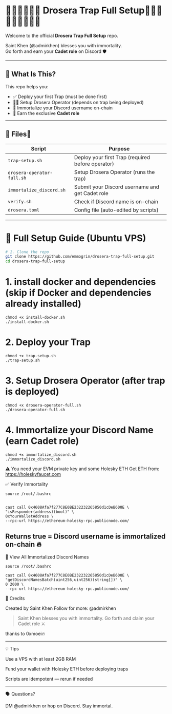 # 🧡🧡🧡🧡🧡🧡 Drosera Trap Full Setup🧡🧡🧡🧡🧡🧡🧡🧡🧡

Welcome to the official **Drosera Trap Full Setup** repo.

Saint Khen (@admirkhen) blesses you with immortality.  
Go forth and earn your **Cadet role** on Discord 🛡️

---

## 🧱 What Is This?

This repo helps you:

- ✅ Deploy your first Trap (must be done first)
- 🧑‍💻 Setup Drosera Operator (depends on trap being deployed)
- 🔗 Immortalize your Discord username on-chain
- 🏅 Earn the exclusive **Cadet role**

---

## 📁 Files🧡

| Script | Purpose |
|--------|---------|
| `trap-setup.sh`            | Deploy your first Trap (required before operator) |
| `drosera-operator-full.sh` | Setup Drosera Operator (runs the trap) |
| `immortalize_discord.sh`   | Submit your Discord username and get Cadet role |
| `verify.sh`                | Check if Discord name is on-chain |
| `drosera.toml`             | Config file (auto-edited by scripts) |

---

# 🚀 Full Setup Guide (Ubuntu VPS)

```bash
# 1. Clone the repo
git clone https://github.com/emmogrin/drosera-trap-full-setup.git
cd drosera-trap-full-setup
```
# 1. install docker and dependencies (skip if Docker and dependencies already installed)
```
chmod +x install-docker.sh
./install-docker.sh
```
# 2. Deploy your Trap 
```
chmod +x trap-setup.sh
./trap-setup.sh
```


# 3. Setup Drosera Operator (after trap is deployed)
```
chmod +x drosera-operator-full.sh
./drosera-operator-full.sh
```

# 4. Immortalize your Discord Name (earn Cadet role)
```
chmod +x immortalize_discord.sh
./immortalize_discord.sh
```

⚠️ You need your EVM private key and some Holesky ETH
Get ETH from: https://holeskyfaucet.com



✅ Verify Immortality
```
source /root/.bashrc


cast call 0x4608Afa7f277C8E0BE232232265850d1cDeB600E \
"isResponder(address)(bool)" \
0xYourWalletAddress \
--rpc-url https://ethereum-holesky-rpc.publicnode.com/
```
Returns true = Discord username is immortalized on-chain 🔥
---


📜 View All Immortalized Discord Names
```
source /root/.bashrc

cast call 0x4608Afa7f277C8E0BE232232265850d1cDeB600E \
"getDiscordNamesBatch(uint256,uint256)(string[])" \
0 2000 \
--rpc-url https://ethereum-holesky-rpc.publicnode.com/
```


👑 Credits

Created by Saint Khen
Follow for more: @admirkhen

> Saint Khen blesses you with immortality.
Go forth and claim your Cadet role ⚔️

thanks to 0xmoei🔥



---

💡 Tips

Use a VPS with at least 2GB RAM

Fund your wallet with Holesky ETH before deploying traps

Scripts are idempotent — rerun if needed



---

🗣 Questions?

DM @admirkhen or hop on Discord.
Stay immortal.



